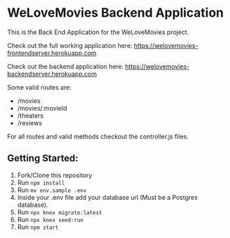 # WeLoveMovies Backend Application

This is the Back End Application for the WeLoveMovies project.

Check out the full working application here: https://welovemovies-frontendserver.herokuapp.com

Check out the backend application here: https://welovemovies-backendserver.herokuapp.com

Some valid routes are:
* /movies
* /movies/:movieId
* /theaters
* /reviews

For all routes and valid methods checkout the controller.js files.

## Getting Started:
1. Fork/Clone this repository
1. Run `npm install`
1. Run `mv env.sample .env`
1. Inside your .env file add your database url (Must be a Postgres database).
1. Run `npx knex migrate:latest`
1. Run `npx knex seed:run`
1. Run `npm start`
